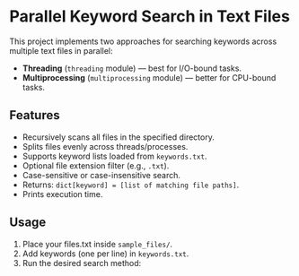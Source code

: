 # Parallel Keyword Search in Text Files

This project implements two approaches for searching keywords across multiple text files in parallel:  
- **Threading** (`threading` module) — best for I/O-bound tasks.  
- **Multiprocessing** (`multiprocessing` module) — better for CPU-bound tasks.

## Features
- Recursively scans all files in the specified directory.  
- Splits files evenly across threads/processes.  
- Supports keyword lists loaded from `keywords.txt`.  
- Optional file extension filter (e.g., `.txt`).  
- Case-sensitive or case-insensitive search.  
- Returns: `dict[keyword] = [list of matching file paths]`.  
- Prints execution time.

## Usage
1. Place your files.txt inside `sample_files/`.
2. Add keywords (one per line) in `keywords.txt`.
3. Run the desired search method:

